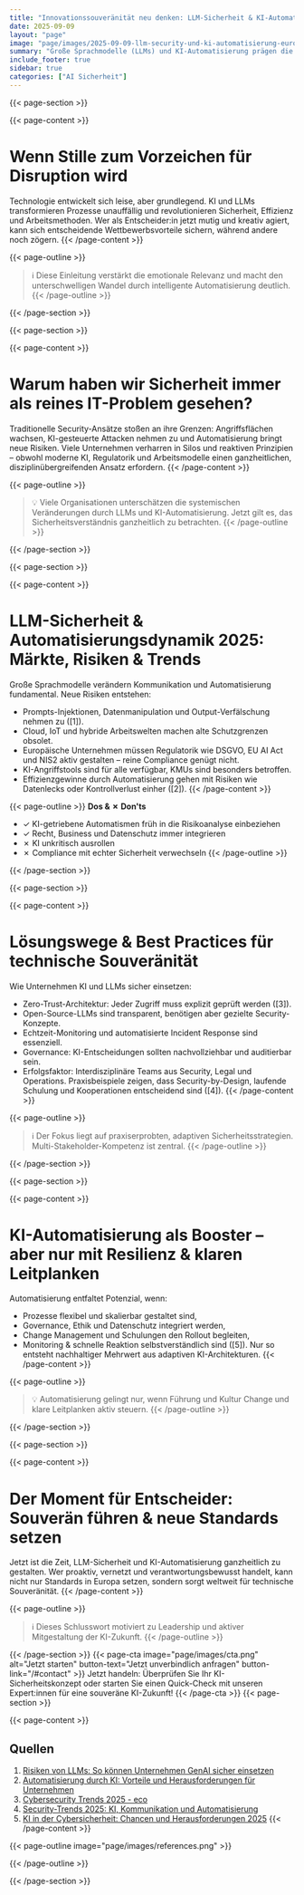```yaml
---
title: "Innovationssouveränität neu denken: LLM-Sicherheit & KI-Automatisierung 2025"
date: 2025-09-09
layout: "page"
image: "page/images/2025-09-09-llm-security-und-ki-automatisierung-europa/hero.jpg"
summary: "Große Sprachmodelle (LLMs) und KI-Automatisierung prägen die Unternehmenslandschaft in Europa 2025. Technische Souveränität, resiliente Prozesse und moderne Sicherheitsarchitekturen werden zum neuen Maßstab. Angesichts wachsender Risiken, Tempo und regulatorischer Komplexität zeigt dieses Whitepaper aktuelle Herausforderungen, praxisnahe Lösungen und direkt anwendbare Empfehlungen – auf Basis fundierter Fakten und Best Practices."
include_footer: true
sidebar: true
categories: ["AI Sicherheit"]
---
```


{{< page-section >}}

{{< page-content >}}
# Wenn Stille zum Vorzeichen für Disruption wird

Technologie entwickelt sich leise, aber grundlegend. KI und LLMs transformieren Prozesse unauffällig und revolutionieren Sicherheit, Effizienz und Arbeitsmethoden. Wer als Entscheider:in jetzt mutig und kreativ agiert, kann sich entscheidende Wettbewerbsvorteile sichern, während andere noch zögern.
{{< /page-content >}}

{{< page-outline >}}
> ℹ️ Diese Einleitung verstärkt die emotionale Relevanz und macht den unterschwelligen Wandel durch intelligente Automatisierung deutlich.
{{< /page-outline >}}

{{< /page-section >}}

{{< page-section >}}

{{< page-content >}}
# Warum haben wir Sicherheit immer als reines IT-Problem gesehen?

Traditionelle Security-Ansätze stoßen an ihre Grenzen: Angriffsflächen wachsen, KI-gesteuerte Attacken nehmen zu und Automatisierung bringt neue Risiken. Viele Unternehmen verharren in Silos und reaktiven Prinzipien – obwohl moderne KI, Regulatorik und Arbeitsmodelle einen ganzheitlichen, disziplinübergreifenden Ansatz erfordern.
{{< /page-content >}}

{{< page-outline >}}
> 💡 Viele Organisationen unterschätzen die systemischen Veränderungen durch LLMs und KI-Automatisierung. Jetzt gilt es, das Sicherheitsverständnis ganzheitlich zu betrachten.
{{< /page-outline >}}

{{< /page-section >}}

{{< page-section >}}

{{< page-content >}}
# LLM-Sicherheit & Automatisierungsdynamik 2025: Märkte, Risiken & Trends

Große Sprachmodelle verändern Kommunikation und Automatisierung fundamental. Neue Risiken entstehen:
- Prompts-Injektionen, Datenmanipulation und Output-Verfälschung nehmen zu ([1]).
- Cloud, IoT und hybride Arbeitswelten machen alte Schutzgrenzen obsolet.
- Europäische Unternehmen müssen Regulatorik wie DSGVO, EU AI Act und NIS2 aktiv gestalten – reine Compliance genügt nicht.
- KI-Angriffstools sind für alle verfügbar, KMUs sind besonders betroffen.
- Effizienzgewinne durch Automatisierung gehen mit Risiken wie Datenlecks oder Kontrollverlust einher ([2]).
{{< /page-content >}}

{{< page-outline >}}
**Dos & ✗ Don'ts**
- ✓ KI-getriebene Automatismen früh in die Risikoanalyse einbeziehen
- ✓ Recht, Business und Datenschutz immer integrieren
- ✗ KI unkritisch ausrollen
- ✗ Compliance mit echter Sicherheit verwechseln
{{< /page-outline >}}

{{< /page-section >}}

{{< page-section >}}

{{< page-content >}}
# Lösungswege & Best Practices für technische Souveränität

Wie Unternehmen KI und LLMs sicher einsetzen:
- Zero-Trust-Architektur: Jeder Zugriff muss explizit geprüft werden ([3]).
- Open-Source-LLMs sind transparent, benötigen aber gezielte Security-Konzepte.
- Echtzeit-Monitoring und automatisierte Incident Response sind essenziell.
- Governance: KI-Entscheidungen sollten nachvollziehbar und auditierbar sein.
- Erfolgsfaktor: Interdisziplinäre Teams aus Security, Legal und Operations.
Praxisbeispiele zeigen, dass Security-by-Design, laufende Schulung und Kooperationen entscheidend sind ([4]).
{{< /page-content >}}

{{< page-outline >}}
> ℹ️ Der Fokus liegt auf praxiserprobten, adaptiven Sicherheitsstrategien. Multi-Stakeholder-Kompetenz ist zentral.
{{< /page-outline >}}

{{< /page-section >}}

{{< page-section >}}

{{< page-content >}}
# KI-Automatisierung als Booster – aber nur mit Resilienz & klaren Leitplanken

Automatisierung entfaltet Potenzial, wenn:
- Prozesse flexibel und skalierbar gestaltet sind,
- Governance, Ethik und Datenschutz integriert werden,
- Change Management und Schulungen den Rollout begleiten,
- Monitoring & schnelle Reaktion selbstverständlich sind ([5]).
Nur so entsteht nachhaltiger Mehrwert aus adaptiven KI-Architekturen.
{{< /page-content >}}

{{< page-outline >}}
> 💡 Automatisierung gelingt nur, wenn Führung und Kultur Change und klare Leitplanken aktiv steuern.
{{< /page-outline >}}

{{< /page-section >}}

{{< page-section >}}

{{< page-content >}}
# Der Moment für Entscheider: Souverän führen & neue Standards setzen

Jetzt ist die Zeit, LLM-Sicherheit und KI-Automatisierung ganzheitlich zu gestalten. Wer proaktiv, vernetzt und verantwortungsbewusst handelt, kann nicht nur Standards in Europa setzen, sondern sorgt weltweit für technische Souveränität.
{{< /page-content >}}

{{< page-outline >}}
> ℹ️ Dieses Schlusswort motiviert zu Leadership und aktiver Mitgestaltung der KI-Zukunft.
{{< /page-outline >}}

{{< /page-section >}}
{{< page-cta image="page/images/cta.png" alt="Jetzt starten" button-text="Jetzt unverbindlich anfragen" button-link="/#contact" >}}
Jetzt handeln: Überprüfen Sie Ihr KI-Sicherheitskonzept oder starten Sie einen Quick-Check mit unseren Expert:innen für eine souveräne KI-Zukunft!
{{< /page-cta >}}
{{< page-section >}}

{{< page-content >}}
## Quellen

1. [Risiken von LLMs: So können Unternehmen GenAI sicher einsetzen](https://www.jamdemo.de/blog/tech/sicherheitsrisiken-von-llms-in-unternehmen-minimieren/)  
2. [Automatisierung durch KI: Vorteile und Herausforderungen für Unternehmen](https://educaite.de/blogs/kunstliche-intelligenz/automatisierung-durch-ki-vorteile-und-herausforderungen-fur-unternehmen)  
3. [Cybersecurity Trends 2025 - eco](https://www.eco.de/presse/cybersecurity-trends-2025/)  
4. [Security-Trends 2025: KI, Kommunikation und Automatisierung](https://www.security-insider.de/security-trends-2025-ki-kommunikation-automatisierung-a-a1c078d8d59c77189df14fb11dbd8c8c/)  
5. [KI in der Cybersicherheit: Chancen und Herausforderungen 2025](https://de.linkedin.com/pulse/ki-der-cybersicherheit-chancen-und-herausforderungen-2025-groenewold-uyqbe)
{{< /page-content >}}

{{< page-outline image="page/images/references.png" >}}

{{< /page-outline >}}

{{< /page-section >}}
